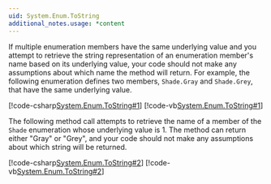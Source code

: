 ```yaml
---
uid: System.Enum.ToString
additional_notes.usage: *content
---
```


<p>If multiple enumeration members have the same underlying value and you attempt to retrieve the string representation of an enumeration member's name based on its underlying value, your code should not make any assumptions about which name the method will return. For example, the following enumeration defines two members, <code>Shade.Gray</code> and <code>Shade.Grey</code>, that have the same underlying value.  
  
 [!code-csharp[System.Enum.ToString#1](~/samples/snippets/csharp/VS_Snippets_CLR_System/system.enum.tostring/cs/tostringbyvalue1.cs#1)]
 [!code-vb[System.Enum.ToString#1](~/samples/snippets/visualbasic/VS_Snippets_CLR_System/system.enum.tostring/vb/tostringbyvalue1.vb#1)]  
  
 The following method call attempts to retrieve the name of a member of the <code>Shade</code> enumeration whose underlying value is 1. The method can return either "Gray" or "Grey", and your code should not make any assumptions about which string will be returned.  
  
 [!code-csharp[System.Enum.ToString#2](~/samples/snippets/csharp/VS_Snippets_CLR_System/system.enum.tostring/cs/tostringbyvalue1.cs#2)]
 [!code-vb[System.Enum.ToString#2](~/samples/snippets/visualbasic/VS_Snippets_CLR_System/system.enum.tostring/vb/tostringbyvalue1.vb#2)]</p>


